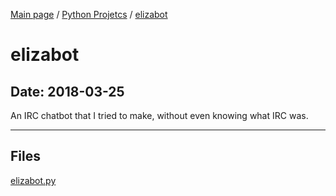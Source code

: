 [Main page](/) / [Python Projetcs](/python) / [elizabot](/python/2018-03-25_elizabot)

# elizabot

## Date: 2018-03-25

An IRC chatbot that I tried to make, without even knowing what IRC was.

-----

## Files

[elizabot.py](elizabot.py)